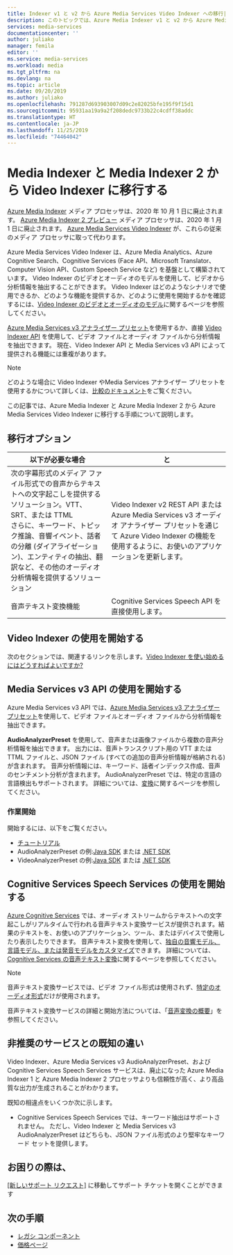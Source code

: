 ```yaml
---
title: Indexer v1 と v2 から Azure Media Services Video Indexer への移行| Microsoft Docs
description: このトピックでは、Azure Media Indexer v1 と v2 から Azure Media Services Video Indexer に移行する方法を説明します。
services: media-services
documentationcenter: ''
author: juliako
manager: femila
editor: ''
ms.service: media-services
ms.workload: media
ms.tgt_pltfrm: na
ms.devlang: na
ms.topic: article
ms.date: 09/20/2019
ms.author: juliako
ms.openlocfilehash: 791287d693903007d09c2e82025bfe195f9f15d1
ms.sourcegitcommit: 95931aa19a9a2f208dedc9733b22c4cdff38addc
ms.translationtype: HT
ms.contentlocale: ja-JP
ms.lasthandoff: 11/25/2019
ms.locfileid: "74464042"
---
```

# <a name="migrate-from-media-indexer-and-media-indexer-2-to-video-indexer"></a>Media Indexer と Media Indexer 2 から Video Indexer に移行する

[Azure Media Indexer](media-services-index-content.md) メディア プロセッサは、2020 年 10 月 1 日に廃止されます。 [Azure Media Indexer 2 プレビュー](media-services-process-content-with-indexer2.md) メディア プロセッサは、2020 年 1 月 1 日に廃止されます。  [Azure Media Services Video Indexer](https://docs.microsoft.com/azure/media-services/video-indexer/) が、これらの従来のメディア プロセッサに取って代わります。

Azure Media Services Video Indexer は、Azure Media Analytics、Azure Cognitive Search、Cognitive Services (Face API、Microsoft Translator、Computer Vision API、Custom Speech Service など) を基盤として構築されています。 Video Indexer のビデオとオーディオのモデルを使用して、ビデオから分析情報を抽出することができます。 Video Indexer はどのようなシナリオで使用できるか、どのような機能を提供するか、どのように使用を開始するかを確認するには、[Video Indexer のビデオとオーディオのモデル](../video-indexer/video-indexer-overview.md)に関するページを参照してください。 

[Azure Media Services v3 アナライザー プリセット](../latest/analyzing-video-audio-files-concept.md)を使用するか、直接 [Video Indexer API](https://api-portal.videoindexer.ai/) を使用して、ビデオ ファイルとオーディオ ファイルから分析情報を抽出できます。 現在、Video Indexer API と Media Services v3 API によって提供される機能には重複があります。

> [!NOTE]
> どのような場合に Video Indexer やMedia Services アナライザー プリセットを使用するかについて詳しくは、[比較のドキュメント](../video-indexer/compare-video-indexer-with-media-services-presets.md)をご覧ください。 

この記事では、Azure Media Indexer と Azure Media Indexer 2 から Azure Media Services Video Indexer に移行する手順について説明します。  

## <a name="migration-options"></a>移行オプション 

|以下が必要な場合  |と |
|---|---|
|次の字幕形式のメディア ファイル形式での音声からテキストへの文字起こしを提供するソリューション。VTT、SRT、または TTML<br/>さらに、キーワード、トピック推論、音響イベント、話者の分離 (ダイアライゼーション)、エンティティの抽出、翻訳など、その他のオーディオ分析情報を提供するソリューション| Video Indexer v2 REST API または Azure Media Services v3 オーディオ アナライザー プリセットを通じて Azure Video Indexer の機能を使用するように、お使いのアプリケーションを更新します。|
|音声テキスト変換機能| Cognitive Services Speech API を直接使用します。|  

## <a name="getting-started-with-video-indexer"></a>Video Indexer の使用を開始する

次のセクションでは、関連するリンクを示します。[Video Indexer を使い始めるにはどうすればよいですか?](https://docs.microsoft.com/azure/media-services/video-indexer/video-indexer-overview#how-can-i-get-started-with-video-indexer) 

## <a name="getting-started-with-media-services-v3-apis"></a>Media Services v3 API の使用を開始する

Azure Media Services v3 API では、[Azure Media Services v3 アナライザー プリセット](../latest/analyzing-video-audio-files-concept.md)を使用して、ビデオ ファイルとオーディオ ファイルから分析情報を抽出できます。 

**AudioAnalyzerPreset** を使用して、音声または画像ファイルから複数の音声分析情報を抽出できます。 出力には、音声トランスクリプト用の VTT または TTML ファイルと、JSON ファイル (すべての追加の音声分析情報が格納される) が含まれます。 音声分析情報には、キーワード、話者インデックス作成、音声のセンチメント分析が含まれます。 AudioAnalyzerPreset では、特定の言語の言語検出もサポートされます。 詳細については、[変換](https://docs.microsoft.com/rest/api/media/transforms/createorupdate#audioanalyzerpreset)に関するページを参照してください。

### <a name="get-started"></a>作業開始

開始するには、以下をご覧ください。

* [チュートリアル](../latest/analyze-videos-tutorial-with-api.md)
* AudioAnalyzerPreset の例:[Java SDK](https://github.com/Azure-Samples/media-services-v3-java/tree/master/AudioAnalytics/AudioAnalyzer) または [.NET SDK](https://github.com/Azure-Samples/media-services-v3-dotnet/tree/master/AudioAnalytics/AudioAnalyzer)
* VideoAnalyzerPreset の例:[Java SDK](https://github.com/Azure-Samples/media-services-v3-java/tree/master/VideoAnalytics/VideoAnalyzer) または [.NET SDK](https://github.com/Azure-Samples/media-services-v3-dotnet/tree/master/VideoAnalytics/VideoAnalyzer)

## <a name="getting-started-with-cognitive-services-speech-services"></a>Cognitive Services Speech Services の使用を開始する

[Azure Cognitive Services](https://docs.microsoft.com/azure/cognitive-services/) では、オーディオ ストリームからテキストへの文字起こしがリアルタイムで行われる音声テキスト変換サービスが提供されます。結果のテキストを、お使いのアプリケーション、ツール、またはデバイスで使用したり表示したりできます。 音声テキスト変換を使用して、[独自の音響モデル、言語モデル、または発音モデルをカスタマイズ](../../cognitive-services/speech-service/how-to-custom-speech-train-model.md)できます。 詳細については、[Cognitive Services の音声テキスト変換](../../cognitive-services/speech-service/speech-to-text.md)に関するページを参照してください。 

> [!NOTE] 
> 音声テキスト変換サービスでは、ビデオ ファイル形式は使用されず、[特定のオーディオ形式](https://docs.microsoft.com/azure/cognitive-services/speech-service/rest-speech-to-text#audio-formats)だけが使用されます。 

音声テキスト変換サービスの詳細と開始方法については、「[音声変換の概要](https://docs.microsoft.com/azure/cognitive-services/speech-service/speech-to-text)」を参照してください。

## <a name="known-differences-from-deprecated-services"></a>非推奨のサービスとの既知の違い 

Video Indexer、Azure Media Services v3 AudioAnalyzerPreset、および Cognitive Services Speech Services サービスは、廃止になった Azure Media Indexer 1 と Azure Media Indexer 2 プロセッサよりも信頼性が高く、より高品質な出力が生成されることがわかります。  

既知の相違点をいくつか次に示します。 

* Cognitive Services Speech Services では、キーワード抽出はサポートされません。 ただし、Video Indexer と Media Services v3 AudioAnalyzerPreset はどちらも、JSON ファイル形式のより堅牢なキーワード セットを提供します。 

## <a name="need-help"></a>お困りの際は、

[[新しいサポート リクエスト]](https://portal.azure.com/#blade/Microsoft_Azure_Support/HelpAndSupportBlade/newsupportrequest) に移動してサポート チケットを開くことができます

## <a name="next-steps"></a>次の手順

* [レガシ コンポーネント](legacy-components.md)
* [価格ページ](https://azure.microsoft.com/pricing/details/media-services/#encoding)


